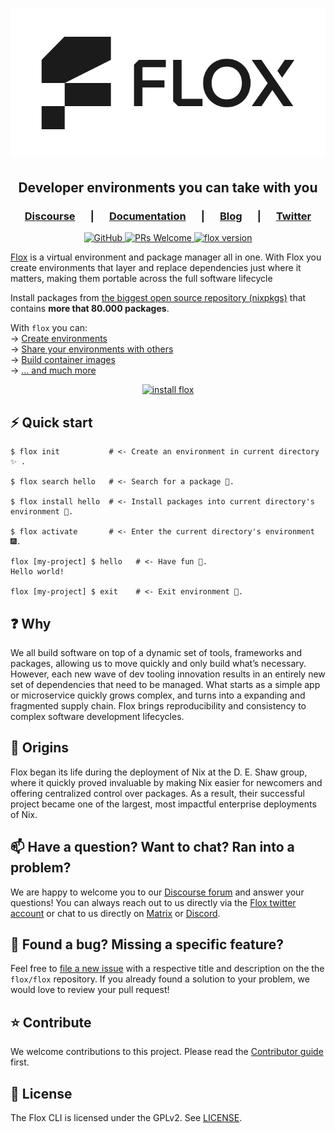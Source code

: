 <h1 align="center">
  <a href="https://flox.dev" target="_blank">
    <picture>
      <source media="(prefers-color-scheme: dark)"  srcset="img/flox-logo-white-on-black.png" />
      <source media="(prefers-color-scheme: light)" srcset="img/flox-logo-black-on-white.png" />
      <img src="img/flox-logo-black-on-white.png" alt="flox logo" />
    </picture>
  </a>
</h1>

<h2 align="center">
  Developer environments you can take with you
</h2>

<!-- TODO: here comes the graphic
 show immediate value proposition
 a short demo of basics would be good for now
 a bold statement: Free yourself from container walls.
-->

<h3 align="center">
   &emsp;
   <a href="https://discourse.flox.dev"><b>Discourse</b></a>
   &emsp; | &emsp; 
   <a href="https://flox.dev/docs"><b>Documentation</b></a>
   &emsp; | &emsp; 
   <a href="https://flox.dev/blog"><b>Blog</b></a>
   &emsp; | &emsp;  
   <a href="https://twitter.com/floxdevelopment"><b>Twitter</b></a>
   &emsp;
</h3>

<p align="center">
  <a href="https://github.com/flox/flox/blob/main/LICENSE"> 
    <img alt="GitHub" src="https://img.shields.io/github/license/flox/flox?style=flat-square">
  </a>
  <a href="https://github.com/flox/flox/blob/main/CONTRIBUTING.md">
    <img alt="PRs Welcome" src="https://img.shields.io/badge/PRs-welcome-brightgreen.svg?style=flat-square"/>
  </a>
  <a href="https://github.com/flox/flox/releases">
    <img alt="flox version" src="https://img.shields.io/badge/version-beta-brightgreen?style=flat-square"/>
    <!-- <img alt="GitHub tag (latest by date)" src="https://img.shields.io/github/v/tag/flox/flox?label=Version&style=flat-square"> -->
  </a>
</p>

[Flox][website] is a virtual environment and package manager all in one. With Flox you 
create environments that layer and replace dependencies just where
it matters, making them portable across the full software lifecycle

Install packages from [the biggest open source repository
(nixpkgs)][post-nixpkgs] that contains **more that 80.000 packages**.

With `flox` you can:<br/>
&rarr; [Create environments](https://flox.dev/docs/tutorials/creating-environments)<br/>
&rarr; [Share your environments with others](https://flox.dev/docs/tutorials/sharing-environments)<br/>
&rarr; [Build container images](https://flox.dev/docs/tutorials/sharing-environments/#sharing-with-containers)<br/>
&rarr; [... and much more][docs]<br/>

<div align="center">
  <a href="https://flox.dev/docs/#install-flox">
    <img alt="install flox" src="https://img.shields.io/badge/Install-flox-brightgreen?style=for-the-badge"/>
  </a>
</div>

<!-- TODO: Compare with others
- [Flox vs Docker]
- [Flox vs Homebrew]
- [Flox vs Bazel]
- .. more (point to the website)
-->

## ⚡️ Quick start

``` text
$ flox init           # <- Create an environment in current directory ✨ .

$ flox search hello   # <- Search for a package 🚀.

$ flox install hello  # <- Install packages into current directory's environment 🔨.

$ flox activate       # <- Enter the current directory's environment 🎆.

flox [my-project] $ hello   # <- Have fun 🎉.
Hello world!

flox [my-project] $ exit    # <- Exit environment 💃.
```

## ❓ Why

We all build software on top of a dynamic set of tools,
frameworks and packages, allowing us to move quickly and only
build what’s necessary. However, each new wave of dev tooling
innovation results in an entirely new set of dependencies that
need to be managed. What starts as a simple app or microservice
quickly grows complex, and
turns into a expanding and fragmented supply
chain. Flox brings reproducibility and consistency to complex
software development lifecycles.

## 📘 Origins

Flox began its life during the deployment of Nix at
the D. E. Shaw group, where it quickly proved invaluable
by making Nix easier for newcomers and offering centralized
control over packages. As a result, their successful project
became one of the largest, most impactful enterprise deployments
of Nix.

## 📫 Have a question? Want to chat? Ran into a problem?

We are happy to welcome you to our [Discourse forum][discourse] and answer your
questions! You can always reach out to us directly via the [Flox twitter
account][twitter] or chat to us directly on [Matrix][matrix] or
[Discord][discord].

## 🤝 Found a bug? Missing a specific feature?

Feel free to [file a new issue][new-issue] with a respective title and
description on the the `flox/flox` repository. If you already found a solution
to your problem, we would love to review your pull request!

## ⭐️ Contribute

We welcome contributions to this project. Please read the [Contributor
guide](./CONTRIBUTING.md) first.

## 🪪 License

The Flox CLI is licensed under the GPLv2. See [LICENSE](./LICENSE).


[website]: https://flox.dev
[discourse]: https://discourse.flox.dev
[nix]: https://nixos.org
[basics]:https://flox.dev/docs
[share-envs]: https://flox.dev/docs/share-environments
[images]: docs/tutorials/sharing-environments/#sharing-with-containers
[docs]: https://flox.dev/docs
[twitter]: https://twitter.com/floxdevelopment
[matrix]: https://matrix.to/#/#flox:matrix.org
[discord]: https://discord.gg/5H7hN57eQR
[new-issue]: https://github.com/flox/flox/issues/new/choose
[post-nixpkgs]: https://flox.dev/blog/nixpkgs
